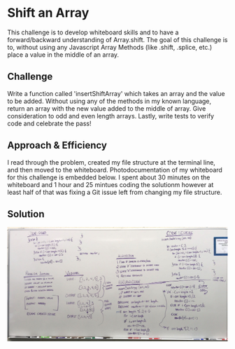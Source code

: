 # Shift an Array
This challenge is to develop whiteboard skills and to have a forward/backward understanding of Array.shift. The goal of this challenge is to, without using any Javascript Array Methods (like .shift, .splice, etc.) place a value in the middle of an array.

## Challenge
Write a function called 'insertShiftArray' which takes an array and the value to be added. Without using any of the methods in my known language, return an array with the new value added to the middle of array. Give consideration to odd and even length arrays. Lastly, write tests to verify code and celebrate the pass!

## Approach & Efficiency
I read through the problem, created my file structure at the terminal line, and then moved to the whiteboard. Photodocumentation of my whiteboard for this challenge is embedded below. I spent about 30 minutes on the whiteboard and 1 hour and 25 mintues coding the solutionm however at least half of that was fixing a Git issue left from changing my file structure.

## Solution

![alt text](./assets/array_shift.jpg)